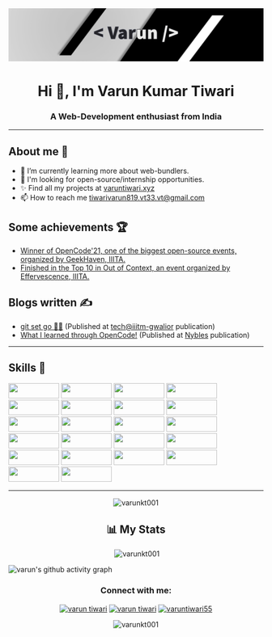 <img src='./banner.png'>

<h1 align="center">Hi 👋, I'm Varun Kumar Tiwari</h1>
<h3 align="center">A Web-Development enthusiast from India</h3>

---

## About me 👦

- 🔭 I’m currently learning more about web-bundlers.
- 🌱 I'm looking for open-source/internship opportunities.
- ✨ Find all my projects at [varuntiwari.xyz](https://varuntiwari.xyz/)
- 📫 How to reach me tiwarivarun819.vt33.vt@gmail.com

## Some achievements 🏆

- [Winner of OpenCode'21, one of the biggest open-source events, organized by GeekHaven, IIITA.](https://www.linkedin.com/posts/geekhaven-iiita_opencode21-witnessed-extensive-participation-activity-6866010351947825152-KiNB)
- [Finished in the Top 10 in Out of Context, an event organized by Effervescence, IIITA.](https://www.linkedin.com/posts/varun-tiwari-454591178_top10-outofcontext-design-activity-6882312778040930304-Fshh)

## Blogs written ✍️

- [git set go 🐱‍👤](https://medium.com/tech-iiitg/git-set-go-950bfb8fdf19) (Published at [tech@iiitm-gwalior](https://medium.com/tech-iiitg) publication)
- [What I learned through OpenCode!](https://medium.com/nybles/what-i-learned-through-opencode-39622d7c7024) (Published at [Nybles](https://medium.com/nybles) publication)

---

## Skills 💪

<p>
<img width ='100px' height='30px' src ='https://img.shields.io/badge/JavaScript-323330?style=for-the-badge&logo=javascript&logoColor=F7DF1E' />
<img width ='100px' height='30px' src ='https://img.shields.io/badge/React-20232A?style=for-the-badge&logo=react&logoColor=61DAFB' />
<img width ='100px' height='30px' src ='https://img.shields.io/badge/Node.js-339933?style=for-the-badge&logo=nodedotjs&logoColor=white' />
<img width ='100px' height='30px' src ='https://img.shields.io/badge/HTML5-E34F26?style=for-the-badge&logo=html5&logoColor=white' />
<img width ='100px' height='30px' src ='https://img.shields.io/badge/CSS3-1572B6?style=for-the-badge&logo=css3&logoColor=white' />
<img width ='100px' height='30px' src ='https://img.shields.io/badge/PostgreSQL-316192?style=for-the-badge&logo=postgresql&logoColor=white' />
<img width ='100px' height='30px' src ='https://img.shields.io/badge/Express.js-000000?style=for-the-badge&logo=express&logoColor=white' />
<img width ='100px' height='30px' src ='https://img.shields.io/badge/GitHub-100000?style=for-the-badge&logo=github&logoColor=white' />
<img width ='100px' height='30px' src ='https://img.shields.io/badge/GIT-E44C30?style=for-the-badge&logo=git&logoColor=white' />
<img width ='100px' height='30px' src ='https://img.shields.io/badge/Heroku-430098?style=for-the-badge&logo=heroku&logoColor=white' />
<img width ='100px' height='30px' src ='https://img.shields.io/badge/Netlify-00C7B7?style=for-the-badge&logo=netlify&logoColor=white' />
<img width ='100px' height='30px' src ='https://img.shields.io/badge/Socket.io-010101?&style=for-the-badge&logo=Socket.io&logoColor=white' />
<img width ='100px' height='30px' src ='https://img.shields.io/badge/Markdown-000000?style=for-the-badge&logo=markdown&logoColor=white' />
<img width ='100px' height='30px' src ='https://img.shields.io/badge/styled--components-DB7093?style=for-the-badge&logo=styled-components&logoColor=white' />
<img width ='100px' height='30px' src ='https://img.shields.io/badge/MongoDB-4EA94B?style=for-the-badge&logo=mongodb&logoColor=white' />
<img width ='100px' height='30px' src ='https://img.shields.io/badge/firebase-ffca28?style=for-the-badge&logo=firebase&logoColor=black' />
<img width ='100px' height='30px' src ='https://img.shields.io/badge/Stripe-626CD9?style=for-the-badge&logo=Stripe&logoColor=white' />
<img width ='100px' height='30px' src ='https://img.shields.io/badge/Chakra--UI-319795?style=for-the-badge&logo=chakra-ui&logoColor=white' />
<img width ='100px' height='30px' src ='https://img.shields.io/badge/JWT-000000?style=for-the-badge&logo=JSON%20web%20tokens&logoColor=white' />
<img width ='100px' height='30px' src ='https://img.shields.io/badge/Bootstrap-563D7C?style=for-the-badge&logo=bootstrap&logoColor=white' />
<img width ='100px' height='30px' src ='https://img.shields.io/badge/Figma-F24E1E?style=for-the-badge&logo=figma&logoColor=white' />
<img width ='100px' height='30px' src ='https://img.shields.io/badge/Adobe%20Illustrator-FF9A00?style=for-the-badge&logo=adobe%20illustrator&logoColor=white' />
</p>

---

<p align="center"><img align="center" src="https://github-readme-streak-stats.herokuapp.com/?user=varunkt001&" alt="varunkt001" /></p>

<h2 align="center">📊 My Stats</h2>
<p align="center">&nbsp;<img align="center" src="https://github-readme-stats.vercel.app/api?username=varunkt001&show_icons=true&locale=en" alt="varunkt001" /></p>

![varun's github activity graph](https://activity-graph.herokuapp.com/graph?username=varunKT001&bg_color=ffffff&color=333333&line=333333&point=0dc200&area=true&hide_border=true)

<h3 align="center">Connect with me:</h3>
<p align="center">
<a href="https://linkedin.com/in/varun-tiwari-454591178" target="blank"><img align="center" src="https://raw.githubusercontent.com/rahuldkjain/github-profile-readme-generator/master/src/images/icons/Social/linked-in-alt.svg" alt="varun tiwari" height="30" width="40" /></a>
<a href="https://www.facebook.com/profile.php?id=100057310502325" target="blank"><img align="center" src="https://raw.githubusercontent.com/rahuldkjain/github-profile-readme-generator/master/src/images/icons/Social/facebook.svg" alt="varun tiwari" height="30" width="40" /></a>
<a href="https://instagram.com/varuntiwari55" target="blank"><img align="center" src="https://raw.githubusercontent.com/rahuldkjain/github-profile-readme-generator/master/src/images/icons/Social/instagram.svg" alt="varuntiwari55" height="30" width="40" /></a>
</p>

<p align="center"> <img src="https://komarev.com/ghpvc/?username=varunkt001&label=Profile%20views&color=0e75b6&style=flat" alt="varunkt001" /> </p>
